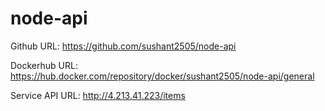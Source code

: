 # node-api
Github URL:         https://github.com/sushant2505/node-api

Dockerhub URL:      https://hub.docker.com/repository/docker/sushant2505/node-api/general

Service API URL:    http://4.213.41.223/items